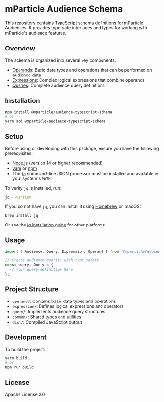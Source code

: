 # mParticle Audience Schema

This repository contains TypeScript schema definitions for mParticle Audiences. It provides type-safe interfaces and types for working with mParticle's audience features.

## Overview

The schema is organized into several key components:

- [Operands](./operand/): Basic data types and operations that can be performed on audience data
- [Expressions](./expression/): Complex logical expressions that combine operands
- [Queries](./query/): Complete audience query definitions

## Installation

```bash
npm install @mparticle/audience-typescript-schema
# or
yarn add @mparticle/audience-typescript-schema
```

## Setup

Before using or developing with this package, ensure you have the following prerequisites:

- [Node.js](https://nodejs.org/) (version 14 or higher recommended)
- [yarn](https://yarnpkg.com/) or [npm](https://www.npmjs.com/)
- The [`jq`](https://stedolan.github.io/jq/) command-line JSON processor must be installed and available in your system's `PATH`.

To verify `jq` is installed, run:

```bash
jq --version
```

If you do not have `jq`, you can install it using [Homebrew](https://brew.sh/) on macOS:

```bash
brew install jq
```

Or see the [jq installation guide](https://stedolan.github.io/jq/download/) for other platforms.

## Usage

```typescript
import { Audience, Query, Expression, Operand } from '@mparticle/audience-typescript-schema';

// Create audience queries with type safety
const query: Query = {
  // Your query definition here
};
```

## Project Structure

- `operand/`: Contains basic data types and operations
- `expression/`: Defines logical expressions and operators
- `query/`: Implements audience query structures
- `common/`: Shared types and utilities
- `dist/`: Compiled JavaScript output

## Development

To build the project:

```bash
yarn build
# or
npm run build
```

## License

Apache License 2.0
